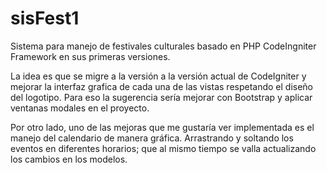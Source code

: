 # sisFest1
Sistema para manejo de festivales culturales basado en PHP CodeIngniter Framework en sus primeras versiones. 

La idea es que se migre a la versión a la versión actual de CodeIgniter y mejorar la interfaz grafica de cada una 
de las vistas respetando el diseño del logotipo. Para eso la sugerencia sería mejorar con Bootstrap y aplicar ventanas modales en el
proyecto.

Por otro lado, uno de las mejoras que me gustaría ver implementada es el manejo del calendario de manera gráfica. Arrastrando y soltando
los eventos en diferentes horarios; que al mismo tiempo se valla actualizando los cambios en los modelos.
